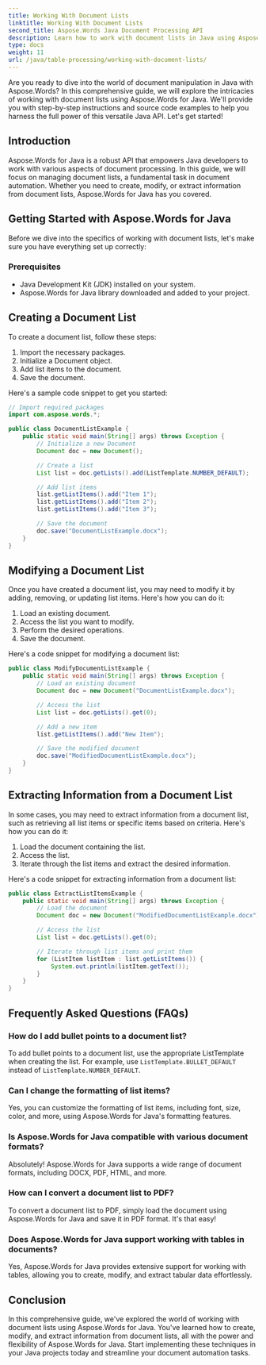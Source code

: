 ```yaml
---
title: Working With Document Lists
linktitle: Working With Document Lists
second_title: Aspose.Words Java Document Processing API
description: Learn how to work with document lists in Java using Aspose.Words for Java. This step-by-step guide includes source code examples for efficient document manipulation.
type: docs
weight: 11
url: /java/table-processing/working-with-document-lists/
---
```


Are you ready to dive into the world of document manipulation in Java with Aspose.Words? In this comprehensive guide, we will explore the intricacies of working with document lists using Aspose.Words for Java. We'll provide you with step-by-step instructions and source code examples to help you harness the full power of this versatile Java API. Let's get started!

## Introduction

Aspose.Words for Java is a robust API that empowers Java developers to work with various aspects of document processing. In this guide, we will focus on managing document lists, a fundamental task in document automation. Whether you need to create, modify, or extract information from document lists, Aspose.Words for Java has you covered.

## Getting Started with Aspose.Words for Java

Before we dive into the specifics of working with document lists, let's make sure you have everything set up correctly:

### Prerequisites

- Java Development Kit (JDK) installed on your system.
- Aspose.Words for Java library downloaded and added to your project.

## Creating a Document List

To create a document list, follow these steps:

1. Import the necessary packages.
2. Initialize a Document object.
3. Add list items to the document.
4. Save the document.

Here's a sample code snippet to get you started:

```java
// Import required packages
import com.aspose.words.*;

public class DocumentListExample {
    public static void main(String[] args) throws Exception {
        // Initialize a new Document
        Document doc = new Document();

        // Create a list
        List list = doc.getLists().add(ListTemplate.NUMBER_DEFAULT);

        // Add list items
        list.getListItems().add("Item 1");
        list.getListItems().add("Item 2");
        list.getListItems().add("Item 3");

        // Save the document
        doc.save("DocumentListExample.docx");
    }
}
```

## Modifying a Document List

Once you have created a document list, you may need to modify it by adding, removing, or updating list items. Here's how you can do it:

1. Load an existing document.
2. Access the list you want to modify.
3. Perform the desired operations.
4. Save the document.

Here's a code snippet for modifying a document list:

```java
public class ModifyDocumentListExample {
    public static void main(String[] args) throws Exception {
        // Load an existing document
        Document doc = new Document("DocumentListExample.docx");

        // Access the list
        List list = doc.getLists().get(0);

        // Add a new item
        list.getListItems().add("New Item");

        // Save the modified document
        doc.save("ModifiedDocumentListExample.docx");
    }
}
```

## Extracting Information from a Document List

In some cases, you may need to extract information from a document list, such as retrieving all list items or specific items based on criteria. Here's how you can do it:

1. Load the document containing the list.
2. Access the list.
3. Iterate through the list items and extract the desired information.

Here's a code snippet for extracting information from a document list:

```java
public class ExtractListItemsExample {
    public static void main(String[] args) throws Exception {
        // Load the document
        Document doc = new Document("ModifiedDocumentListExample.docx");

        // Access the list
        List list = doc.getLists().get(0);

        // Iterate through list items and print them
        for (ListItem listItem : list.getListItems()) {
            System.out.println(listItem.getText());
        }
    }
}
```

## Frequently Asked Questions (FAQs)

### How do I add bullet points to a document list?
To add bullet points to a document list, use the appropriate ListTemplate when creating the list. For example, use `ListTemplate.BULLET_DEFAULT` instead of `ListTemplate.NUMBER_DEFAULT`.

### Can I change the formatting of list items?
Yes, you can customize the formatting of list items, including font, size, color, and more, using Aspose.Words for Java's formatting features.

### Is Aspose.Words for Java compatible with various document formats?
Absolutely! Aspose.Words for Java supports a wide range of document formats, including DOCX, PDF, HTML, and more.

### How can I convert a document list to PDF?
To convert a document list to PDF, simply load the document using Aspose.Words for Java and save it in PDF format. It's that easy!

### Does Aspose.Words for Java support working with tables in documents?
Yes, Aspose.Words for Java provides extensive support for working with tables, allowing you to create, modify, and extract tabular data effortlessly.

## Conclusion

In this comprehensive guide, we've explored the world of working with document lists using Aspose.Words for Java. You've learned how to create, modify, and extract information from document lists, all with the power and flexibility of Aspose.Words for Java. Start implementing these techniques in your Java projects today and streamline your document automation tasks.
